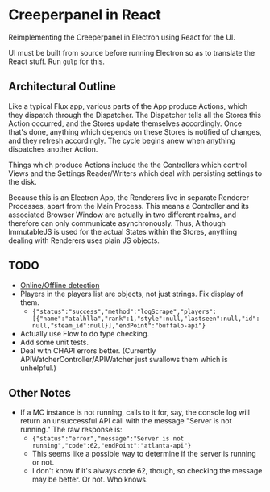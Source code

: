 Creeperpanel in React
=====================

Reimplementing the Creeperpanel in Electron using React for the UI.

UI must be built from source before running Electron so as to translate the React stuff.  Run `gulp` for this.



Architectural Outline
---------------------

Like a typical Flux app, various parts of the App produce Actions, which they dispatch through the Dispatcher.  The Dispatcher tells all the Stores this Action occurred, and the Stores update themselves accordingly.  Once that's done, anything which depends on these Stores is notified of changes, and they refresh accordingly.  The cycle begins anew when anything dispatches another Action.

Things which produce Actions include the the Controllers which control Views and the Settings Reader/Writers which deal with persisting settings to the disk.

Because this is an Electron App, the Renderers live in separate Renderer Processes, apart from the Main Process.  This means a Controller and its associated Browser Window are actually in two different realms, and therefore can only communicate asynchronously.  Thus, Although ImmutableJS is used for the actual States within the Stores, anything dealing with Renderers uses plain JS objects.



TODO
----

- [Online/Offline detection](http://electron.atom.io/docs/v0.36.7/tutorial/online-offline-events/)
- Players in the players list are objects, not just strings.  Fix display of them.
	- `{"status":"success","method":"logScrape","players":[{"name":"atalhlla","rank":1,"style":null,"lastseen":null,"id":null,"steam_id":null}],"endPoint":"buffalo-api"}`
- Actually use Flow to do type checking.
- Add some unit tests.
- Deal with CHAPI errors better. (Currently APIWatcherController/APIWatcher just swallows them which is unhelpful.)



Other Notes
-----------

- If a MC instance is not running, calls to it for, say, the console log will return an unsuccessful API call with the message "Server is not running."  The raw response is:
	- `{"status":"error","message":"Server is not running","code":62,"endPoint":"atlanta-api"}`
	- This seems like a possible way to determine if the server is running or not.
	- I don't know if it's always code 62, though, so checking the message may be better.  Or not.  Who knows.
